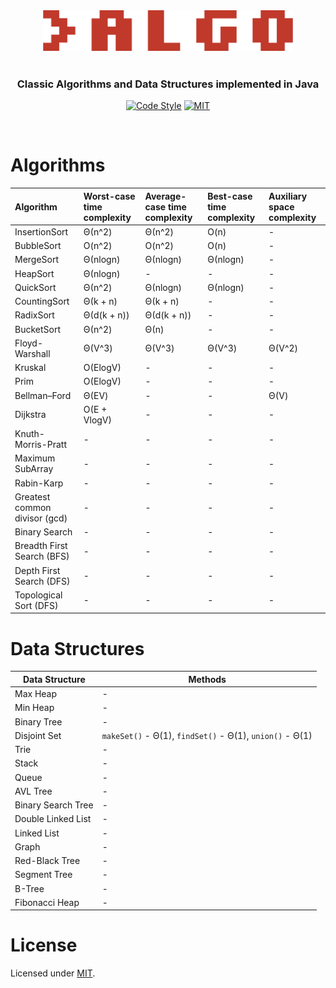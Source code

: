 <div align="center">
<img src="https://github.com/alexprut/Algo/raw/master/src/main/resources/logo.png" width="400" height="auto"/>

<br />
<br />

<h3>Classic Algorithms and Data Structures implemented in Java</h3>

[![Code Style](https://img.shields.io/badge/code%20style-google-green.svg?style=flat-square)](https://google.github.io/styleguide/javaguide.html)
[![MIT](https://img.shields.io/dub/l/vibe-d.svg)](https://github.com/alexprut/Algo/blob/master/LICENSE)

</div>
<br />

Algorithms
==========

|Algorithm|Worst-case time complexity|Average-case time complexity|Best-case time complexity|Auxiliary space complexity|
|:---|:---|:---|:---|:---|
|InsertionSort|Θ(n^2)|Θ(n^2)|O(n)|-|
|BubbleSort|O(n^2)|O(n^2)|O(n)|-|
|MergeSort|Θ(nlogn)|Θ(nlogn)|Θ(nlogn)|-|
|HeapSort|Θ(nlogn)|-|-|-|
|QuickSort|Θ(n^2)|Θ(nlogn)|Θ(nlogn)|-|
|CountingSort|Θ(k + n)|Θ(k + n)|-|-|
|RadixSort|Θ(d(k + n))|Θ(d(k + n))|-|-|
|BucketSort|Θ(n^2)|Θ(n)|-|-|
|Floyd-Warshall|Θ(V^3)|Θ(V^3)|Θ(V^3)|Θ(V^2)|
|Kruskal|O(ElogV)|-|-|-|
|Prim|O(ElogV)|-|-|-|
|Bellman–Ford|Θ(EV)|-|-|Θ(V)|
|Dijkstra|O(E + VlogV)|-|-|-|
|Knuth-Morris-Pratt|-|-|-|-|
|Maximum SubArray|-|-|-|-|
|Rabin-Karp|-|-|-|-|
|Greatest common divisor (gcd)|-|-|-|-|
|Binary Search|-|-|-|-|
|Breadth First Search (BFS)|-|-|-|-|
|Depth First Search (DFS)|-|-|-|-|
|Topological Sort (DFS)|-|-|-|-|

Data Structures
===============
|Data Structure|Methods|
|--------------|-------|
|Max Heap|-|
|Min Heap|-|
|Binary Tree|-|
|Disjoint Set|```makeSet()``` - Θ(1), ```findSet()``` - Θ(1), ```union()``` - Θ(1)|
|Trie|-|
|Stack|-|
|Queue|-|
|AVL Tree|-|
|Binary Search Tree|-|
|Double Linked List|-|
|Linked List|-|
|Graph|-|
|Red-Black Tree|-|
|Segment Tree|-|
|B-Tree|-|
|Fibonacci Heap|-|

License
=======
Licensed under [MIT](https://github.com/alexprut/Algo/blob/master/LICENSE).